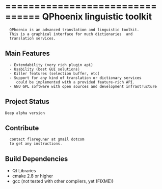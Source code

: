 ================================
QPhoenix linguistic toolkit
================================




      QPhoenix is an advanced translation and linguistic toolkit. 
      This is a graphical interface for much dictionaries  and 
      translation services. 
      
      
Main Features
--------------------


      - Extendability (very rich plugin api)
      - Usability (best GUI solutions)
      - Killer features (selection buffer, etc)
      - Support for any kind of translation or dictionary services
         could be implemented with a provided feature-rich API.
      - GNU GPL software with open sources and development infrastructure
      
      

Project Status
--------------------

	Deep alpha version
	
	
Contribute
--------------------


      contact flareguner at gmail dotcom
      to get any instructions.
      
      
Build Dependencies
--------------------

  - Qt Libraries
  - cmake 2.8 or higher
  - gcc (not tested with other compilers, yet (FIXME))
      
